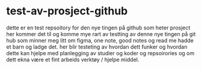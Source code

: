 # test-av-prosject-github
dette er en test repsoitory for den nye tingen på github som heter prosject
her kommer det til og komme mye rart av testting av denne nye tingen på git hub som minner meg litt om figma, one note, good notes og read me hadde et barn og ladge det. her blir testeting av hvordan dett funker og hvordan dette kan hjelpe med planlegging av studier og koder og repsoirories og om dett ekna være et fint arbeids verktøy / hjelpe middel.
